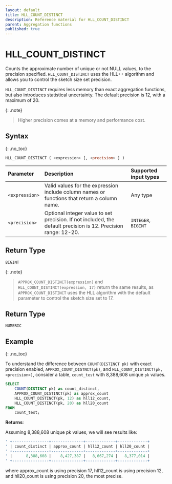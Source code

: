 ```yaml
---
layout: default
title: HLL_COUNT_DISTINCT
description: Reference material for HLL_COUNT_DISTINCT
parent: Aggregation functions
published: true
---
```



# HLL_COUNT_DISTINCT

Counts the approximate number of unique or not NULL values, to the precision specified. `HLL_COUNT_DISTINCT` uses the HLL++ algorithm and allows you to control the sketch size set precision. 

`HLL_COUNT_DISTINCT` requires less memory than exact aggregation functions, but also introduces statistical uncertainty. The default precision is 12, with a maximum of 20.

{: .note}
>Higher precision comes at a memory and performance cost.

## Syntax
{: .no_toc}

```sql
HLL_COUNT_DISTINCT ( <expression> [, <precision> ] )
```

| Parameter | Description                                                                                                                | Supported input types |
| :--------- |:---------------------------------------------------------------------------------------------------------------------------|:----------------------|
| `<expression>`  | Valid values for the expression include column names or functions that return a column name. | Any type |
| `<precision>` | Optional integer value to set precision. If not included, the default precision is 12. Precision range: 12-20.| `INTEGER`, `BIGINT ` |

## Return Type
`BIGINT`

{: .note}
> `APPROX_COUNT_DISTINCT(expression)` and `HLL_COUNT_DISTINCT(expression, 17)` return the same results, as `APPROX_COUNT_DISTINCT` uses the HLL algorithm with the default parameter to control the sketch size set to 17.

## Return Type
`NUMERIC`

## Example
{: .no_toc}

To understand the difference between `COUNT(DISTINCT pk)` with exact precision enabled, `APPROX_COUNT_DISTNCT(pk)`, and `HLL_COUNT_DISTINCT(pk, <precision>)`, consider a table, `count_test` with 8,388,608 unique `pk` values. 

```sql
SELECT
	COUNT(DISTINCT pk) as count_distinct,
	APPROX_COUNT_DISTINCT(pk) as approx_count
	HLL_COUNT_DISTINCT(pk, 12) as hll12_count,
	HLL_COUNT_DISTINCT(pk, 20) as hll20_count
FROM
	count_test;
```

**Returns**: 

Assuming 8,388,608 unique pk values, we will see results like: 


```sql
' +----------------+--------------+-------------+-------------+
' | count_distinct | approx_count | hll12_count | hll20_count |
' +----------------+--------------+-------------+-------------+
' |      8,388,608 |    8,427,387 |   8,667,274 |   8,377,014 |
' +----------------+--------------+-------------+-------------+
```

where approx_count is using precision 17, hll12_count is using precision 12, and hll20_count is using precision 20, the most precise. 

